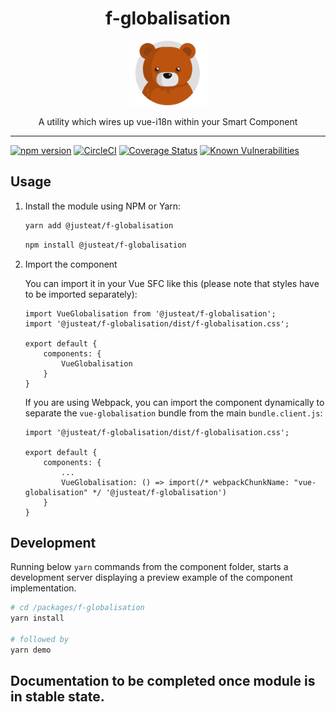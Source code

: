
<div align="center">
  <h1>f-globalisation</h1>

  <img width="125" alt="Fozzie Bear" src="../../bear.png" />

  <p>A utility which wires up vue-i18n within your Smart Component</p>
</div>

---

[![npm version](https://badge.fury.io/js/%40justeat%2Ff-globalisation.svg)](https://badge.fury.io/js/%40justeat%2Ff-globalisation)
[![CircleCI](https://circleci.com/gh/justeat/fozzie-components.svg?style=svg&circle-token=4c77c1990b98c8e06e01b497bc80f376346f609d)](https://circleci.com/gh/justeat/workflows/fozzie-components)
[![Coverage Status](https://coveralls.io/repos/github/justeat/f-globalisation/badge.svg)](https://coveralls.io/github/justeat/f-globalisation)
[![Known Vulnerabilities](https://snyk.io/test/github/justeat/f-globalisation/badge.svg?targetFile=package.json)](https://snyk.io/test/github/justeat/f-globalisation?targetFile=package.json)


## Usage

1.  Install the module using NPM or Yarn:

    ```bash
    yarn add @justeat/f-globalisation
    ```

    ```bash
    npm install @justeat/f-globalisation
    ```

2.  Import the component

    You can import it in your Vue SFC like this (please note that styles have to be imported separately):

    ```
    import VueGlobalisation from '@justeat/f-globalisation';
    import '@justeat/f-globalisation/dist/f-globalisation.css';

    export default {
        components: {
            VueGlobalisation
        }
    }
    ```

    If you are using Webpack, you can import the component dynamically to separate the `vue-globalisation` bundle from the main `bundle.client.js`:

    ```
    import '@justeat/f-globalisation/dist/f-globalisation.css';

    export default {
        components: {
            ...
            VueGlobalisation: () => import(/* webpackChunkName: "vue-globalisation" */ '@justeat/f-globalisation')
        }
    }

    ```

## Development

Running below `yarn` commands from the component folder, starts a development
server displaying a preview example of the component implementation.

```bash
# cd /packages/f-globalisation
yarn install

# followed by
yarn demo
```

## Documentation to be completed once module is in stable state.
